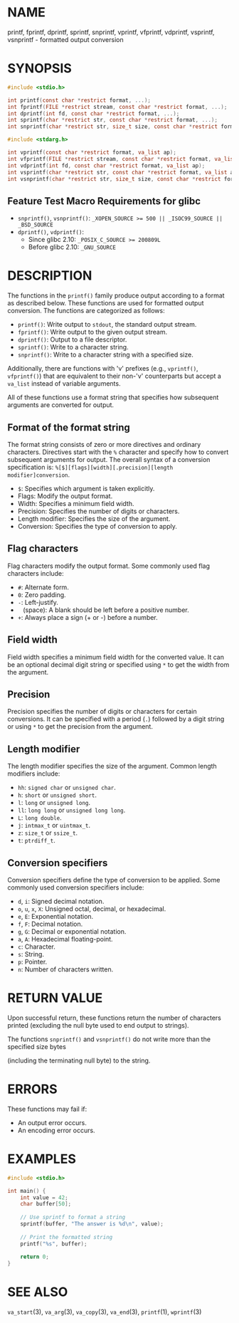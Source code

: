 # NAME
printf, fprintf, dprintf, sprintf, snprintf, vprintf, vfprintf, vdprintf,
vsprintf, vsnprintf - formatted output conversion

# SYNOPSIS
```c
#include <stdio.h>

int printf(const char *restrict format, ...);
int fprintf(FILE *restrict stream, const char *restrict format, ...);
int dprintf(int fd, const char *restrict format, ...);
int sprintf(char *restrict str, const char *restrict format, ...);
int snprintf(char *restrict str, size_t size, const char *restrict format, ...);

#include <stdarg.h>

int vprintf(const char *restrict format, va_list ap);
int vfprintf(FILE *restrict stream, const char *restrict format, va_list ap);
int vdprintf(int fd, const char *restrict format, va_list ap);
int vsprintf(char *restrict str, const char *restrict format, va_list ap);
int vsnprintf(char *restrict str, size_t size, const char *restrict format, va_list ap);
```

## Feature Test Macro Requirements for glibc
- `snprintf()`, `vsnprintf()`: `_XOPEN_SOURCE >= 500 || _ISOC99_SOURCE || _BSD_SOURCE`
- `dprintf()`, `vdprintf()`: 
    - Since glibc 2.10: `_POSIX_C_SOURCE >= 200809L`
    - Before glibc 2.10: `_GNU_SOURCE`

# DESCRIPTION
The functions in the `printf()` family produce output according to a format as described below. These functions are used for formatted output conversion. The functions are categorized as follows:

- `printf()`: Write output to `stdout`, the standard output stream.
- `fprintf()`: Write output to the given output stream.
- `dprintf()`: Output to a file descriptor.
- `sprintf()`: Write to a character string.
- `snprintf()`: Write to a character string with a specified size.

Additionally, there are functions with 'v' prefixes (e.g., `vprintf()`, `vfprintf()`) that are equivalent to their non-'v' counterparts but accept a `va_list` instead of variable arguments.

All of these functions use a format string that specifies how subsequent arguments are converted for output.

## Format of the format string
The format string consists of zero or more directives and ordinary characters. Directives start with the `%` character and specify how to convert subsequent arguments for output. The overall syntax of a conversion specification is: `%[$][flags][width][.precision][length modifier]conversion`.

- `$`: Specifies which argument is taken explicitly.
- Flags: Modify the output format.
- Width: Specifies a minimum field width.
- Precision: Specifies the number of digits or characters.
- Length modifier: Specifies the size of the argument.
- Conversion: Specifies the type of conversion to apply.

## Flag characters
Flag characters modify the output format. Some commonly used flag characters include:
- `#`: Alternate form.
- `0`: Zero padding.
- `-`: Left-justify.
- ` ` (space): A blank should be left before a positive number.
- `+`: Always place a sign (+ or -) before a number.

## Field width
Field width specifies a minimum field width for the converted value. It can be an optional decimal digit string or specified using `*` to get the width from the argument.

## Precision
Precision specifies the number of digits or characters for certain conversions. It can be specified with a period (`.`) followed by a digit string or using `*` to get the precision from the argument.

## Length modifier
The length modifier specifies the size of the argument. Common length modifiers include:
- `hh`: `signed char` or `unsigned char`.
- `h`: `short` or `unsigned short`.
- `l`: `long` or `unsigned long`.
- `ll`: `long long` or `unsigned long long`.
- `L`: `long double`.
- `j`: `intmax_t` or `uintmax_t`.
- `z`: `size_t` or `ssize_t`.
- `t`: `ptrdiff_t`.

## Conversion specifiers
Conversion specifiers define the type of conversion to be applied. Some commonly used conversion specifiers include:
- `d`, `i`: Signed decimal notation.
- `o`, `u`, `x`, `X`: Unsigned octal, decimal, or hexadecimal.
- `e`, `E`: Exponential notation.
- `f`, `F`: Decimal notation.
- `g`, `G`: Decimal or exponential notation.
- `a`, `A`: Hexadecimal floating-point.
- `c`: Character.
- `s`: String.
- `p`: Pointer.
- `n`: Number of characters written.

# RETURN VALUE
Upon successful return, these functions return the number of characters printed (excluding the null byte used to end output to strings).

The functions `snprintf()` and `vsnprintf()` do not write more than the specified size bytes

 (including the terminating null byte) to the string.

# ERRORS
These functions may fail if:
- An output error occurs.
- An encoding error occurs.

# EXAMPLES
```c
#include <stdio.h>

int main() {
    int value = 42;
    char buffer[50];
    
    // Use sprintf to format a string
    sprintf(buffer, "The answer is %d\n", value);
    
    // Print the formatted string
    printf("%s", buffer);
    
    return 0;
}
```

# SEE ALSO
`va_start`(3), `va_arg`(3), `va_copy`(3), `va_end`(3), `printf`(1), `wprintf`(3)
